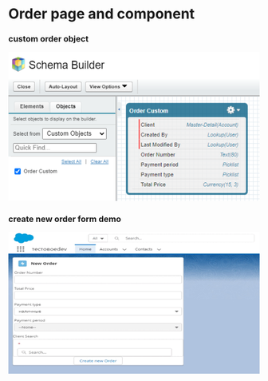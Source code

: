 # Order page and component
### custom order object
![order schema](demo/order_schema.png)
### create new order form demo
![order form](demo/order_form.gif)